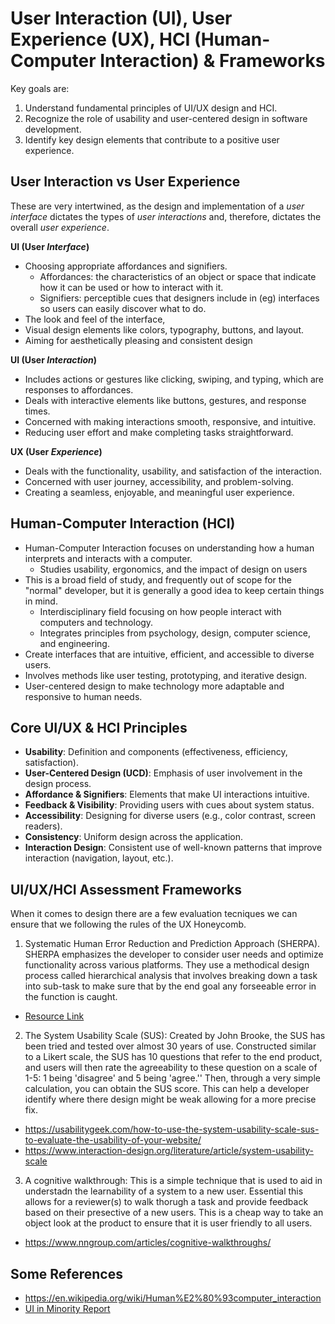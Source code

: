 # User Interaction (UI), User Experience (UX), HCI (Human-Computer Interaction) & Frameworks
Key goals are:
1. Understand fundamental principles of UI/UX design and HCI.
2. Recognize the role of usability and user-centered design in software development.
3. Identify key design elements that contribute to a positive user experience.

## User Interaction vs User Experience
These are very intertwined, as the design and implementation of a _user interface_ dictates the types of _user interactions_ and, therefore, dictates the overall _user experience_. 

**UI (User _Interface_)**  
- Choosing appropriate affordances and signifiers.
  - Affordances: the characteristics of an object or space that indicate how it can be used or how to interact with it.
  - Signifiers: perceptible cues that designers include in (eg) interfaces so users can easily discover what to do.
- The look and feel of the interface, 
- Visual design elements like colors, typography, buttons, and layout.
- Aiming for aesthetically pleasing and consistent design

**UI (User _Interaction_)**
- Includes actions or gestures like clicking, swiping, and typing, which are responses to affordances.
- Deals with interactive elements like buttons, gestures, and response times.
- Concerned with making interactions smooth, responsive, and intuitive.
- Reducing user effort and make completing tasks straightforward.

**UX (User _Experience_)**  
- Deals with the functionality, usability, and satisfaction of the interaction.
- Concerned with user journey, accessibility, and problem-solving.
- Creating a seamless, enjoyable, and meaningful user experience.

## Human-Computer Interaction (HCI)
- Human-Computer Interaction focuses on understanding how a human interprets and interacts with a computer.
  - Studies usability, ergonomics, and the impact of design on users
- This is a broad field of study, and frequently out of scope for the "normal" developer, but it is generally a good idea to keep certain things in mind.
  - Interdisciplinary field focusing on how people interact with computers and technology.
  - Integrates principles from psychology, design, computer science, and engineering.
- Create interfaces that are intuitive, efficient, and accessible to diverse users.
- Involves methods like user testing, prototyping, and iterative design.
- User-centered design to make technology more adaptable and responsive to human needs.

## Core UI/UX & HCI Principles
- **Usability**: Definition and components (effectiveness, efficiency, satisfaction).
- **User-Centered Design (UCD)**: Emphasis of user involvement in the design process.
- **Affordance & Signifiers**: Elements that make UI interactions intuitive.
- **Feedback & Visibility**: Providing users with cues about system status.
- **Accessibility**: Designing for diverse users (e.g., color contrast, screen readers).
- **Consistency**: Uniform design across the application.
- **Interaction Design**: Consistent use of well-known patterns that improve interaction (navigation, layout, etc.).

## UI/UX/HCI Assessment Frameworks
When it comes to design there are a few evaluation tecniques we can ensure that we following the rules of the UX Honeycomb.
1. Systematic Human Error Reduction and Prediction Approach (SHERPA). SHERPA emphasizes the developer to consider user needs and optimize functionality across various platforms. They use a methodical design process called hierarchical analysis that involves breaking down a task into sub-task to make sure that by the end goal any forseeable error in the function is caught.
  - [Resource Link](https://core.ac.uk/download/pdf/334415.pdf)
2. The System Usability Scale (SUS): Created by John Brooke, the SUS has been tried and tested over almost 30 years of use. Constructed similar to a Likert scale, the SUS has 10 questions that refer to the end product, and users will then rate the agreeability to these question on a scale of 1-5: 1 being 'disagree' and 5 being 'agree.'' Then, through a very simple calculation, you can obtain the SUS score. This can help a developer identify where there design might be weak allowing for a more precise fix.
  - https://usabilitygeek.com/how-to-use-the-system-usability-scale-sus-to-evaluate-the-usability-of-your-website/
  - https://www.interaction-design.org/literature/article/system-usability-scale
3. A cognitive walkthrough: This is a simple technique that is used to aid in understadn the learnability of a system to a new user. Essential this allows for a reviewer(s) to walk thorugh a task and provide feedback based on their presective of a new users. This is a cheap way to take an object look at the product to ensure that it is user friendly to all users.
  - https://www.nngroup.com/articles/cognitive-walkthroughs/

## Some References
* https://en.wikipedia.org/wiki/Human%E2%80%93computer_interaction
* [UI in Minority Report](https://www.theawl.com/2013/02/how-minority-report-trapped-us-in-a-world-of-bad-interfaces/)
